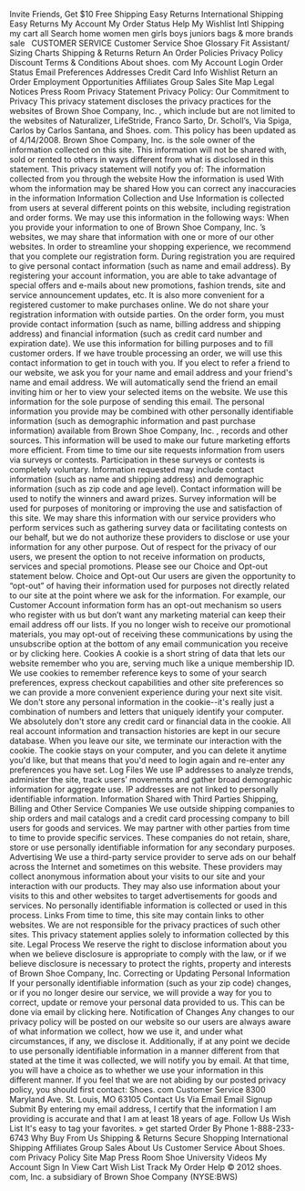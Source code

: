Invite Friends, Get $10 Free Shipping Easy Returns International Shipping Easy Returns My Account My Order Status Help My Wishlist Intl Shipping my cart all Search home women men girls boys juniors bags & more brands sale   CUSTOMER SERVICE Customer Service Shoe Glossary Fit Assistant/ Sizing Charts Shipping & Returns Return An Order Policies Privacy Policy Discount Terms & Conditions About shoes. com My Account Login Order Status Email Preferences Addresses Credit Card Info Wishlist Return an Order Employment Opportunities Affiliates Group Sales Site Map Legal Notices Press Room Privacy Statement Privacy Policy: Our Commitment to Privacy This privacy statement discloses the privacy practices for the websites of Brown Shoe Company, Inc. , which include but are not limited to the websites of Naturalizer, LifeStride, Franco Sarto, Dr. Scholl’s, Via Spiga, Carlos by Carlos Santana, and Shoes. com. This policy has been updated as of 4/14/2008. Brown Shoe Company, Inc. is the sole owner of the information collected on this site. This information will not be shared with, sold or rented to others in ways different from what is disclosed in this statement. This privacy statement will notify you of: The information collected from you through the website How the information is used With whom the information may be shared How you can correct any inaccuracies in the information Information Collection and Use Information is collected from users at several different points on this website, including registration and order forms. We may use this information in the following ways: When you provide your information to one of Brown Shoe Company, Inc. ’s websites, we may share that information with one or more of our other websites. In order to streamline your shopping experience, we recommend that you complete our registration form. During registration you are required to give personal contact information (such as name and email address). By registering your account information, you are able to take advantage of special offers and e-mails about new promotions, fashion trends, site and service announcement updates, etc. It is also more convenient for a registered customer to make purchases online. We do not share your registration information with outside parties. On the order form, you must provide contact information (such as name, billing address and shipping address) and financial information (such as credit card number and expiration date). We use this information for billing purposes and to fill customer orders. If we have trouble processing an order, we will use this contact information to get in touch with you. If you elect to refer a friend to our website, we ask you for your name and email address and your friend's name and email address. We will automatically send the friend an email inviting him or her to view your selected items on the website. We use this information for the sole purpose of sending this email. The personal information you provide may be combined with other personally identifiable information (such as demographic information and past purchase information) available from Brown Shoe Company, Inc. , records and other sources. This information will be used to make our future marketing efforts more efficient. From time to time our site requests information from users via surveys or contests. Participation in these surveys or contests is completely voluntary. Information requested may include contact information (such as name and shipping address) and demographic information (such as zip code and age level). Contact information will be used to notify the winners and award prizes. Survey information will be used for purposes of monitoring or improving the use and satisfaction of this site. We may share this information with our service providers who perform services such as gathering survey data or facilitating contests on our behalf, but we do not authorize these providers to disclose or use your information for any other purpose. Out of respect for the privacy of our users, we present the option to not receive information on products, services and special promotions. Please see our Choice and Opt-out statement below. Choice and Opt-out Our users are given the opportunity to “opt-out” of having their information used for purposes not directly related to our site at the point where we ask for the information. For example, our Customer Account information form has an opt-out mechanism so users who register with us but don’t want any marketing material can keep their email address off our lists. If you no longer wish to receive our promotional materials, you may opt-out of receiving these communications by using the unsubscribe option at the bottom of any email communication you receive or by clicking here. Cookies A cookie is a short string of data that lets our website remember who you are, serving much like a unique membership ID. We use cookies to remember reference keys to some of your search preferences, express checkout capabilities and other site preferences so we can provide a more convenient experience during your next site visit. We don't store any personal information in the cookie--it's really just a combination of numbers and letters that uniquely identify your computer. We absolutely don't store any credit card or financial data in the cookie. All real account information and transaction histories are kept in our secure database. When you leave our site, we terminate our interaction with the cookie. The cookie stays on your computer, and you can delete it anytime you'd like, but that means that you'd need to login again and re-enter any preferences you have set. Log Files We use IP addresses to analyze trends, administer the site, track users’ movements and gather broad demographic information for aggregate use. IP addresses are not linked to personally identifiable information. Information Shared with Third Parties Shipping, Billing and Other Service Companies We use outside shipping companies to ship orders and mail catalogs and a credit card processing company to bill users for goods and services. We may partner with other parties from time to time to provide specific services. These companies do not retain, share, store or use personally identifiable information for any secondary purposes. Advertising We use a third-party service provider to serve ads on our behalf across the Internet and sometimes on this website. These providers may collect anonymous information about your visits to our site and your interaction with our products. They may also use information about your visits to this and other websites to target advertisements for goods and services. No personally identifiable information is collected or used in this process. Links From time to time, this site may contain links to other websites. We are not responsible for the privacy practices of such other sites. This privacy statement applies solely to information collected by this site. Legal Process We reserve the right to disclose information about you when we believe disclosure is appropriate to comply with the law, or if we believe disclosure is necessary to protect the rights, property and interests of Brown Shoe Company, Inc. Correcting or Updating Personal Information If your personally identifiable information (such as your zip code) changes, or if you no longer desire our service, we will provide a way for you to correct, update or remove your personal data provided to us. This can be done via email by clicking here. Notification of Changes Any changes to our privacy policy will be posted on our website so our users are always aware of what information we collect, how we use it, and under what circumstances, if any, we disclose it. Additionally, if at any point we decide to use personally identifiable information in a manner different from that stated at the time it was collected, we will notify you by email. At that time, you will have a choice as to whether we use your information in this different manner. If you feel that we are not abiding by our posted privacy policy, you should first contact: Shoes. com Customer Service 8300 Maryland Ave. St. Louis, MO 63105 Contact Us Via Email Email Signup Submit By entering my email address, I certify that the information I am providing is accurate and that I am at least 18 years of age. Follow Us Wish List It's easy to tag your favorites. » get started Order By Phone 1-888-233-6743 Why Buy From Us Shipping & Returns Secure Shopping International Shipping Affiliates Group Sales About Us Customer Service About Shoes. com Privacy Policy Site Map Press Room Shoe University Videos My Account Sign In View Cart Wish List Track My Order Help © 2012 shoes. com, Inc. a subsidiary of Brown Shoe Company (NYSE:BWS)